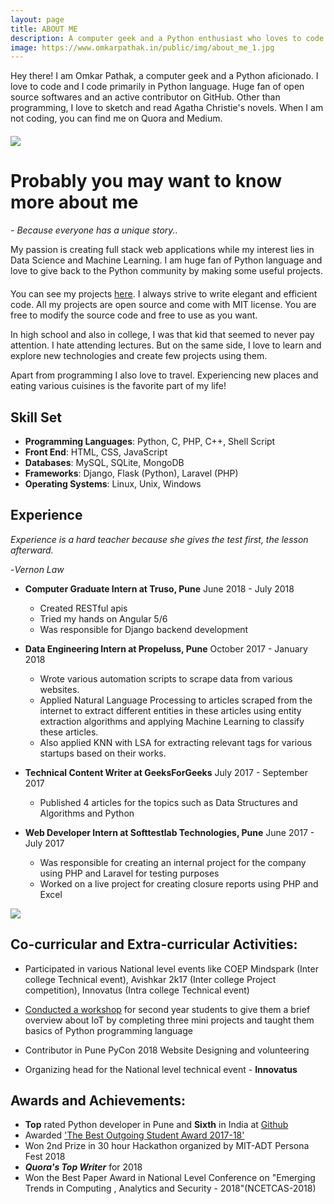 ```yaml
---
layout: page
title: ABOUT ME
description: A computer geek and a Python enthusiast who loves to code. Huge fan of open source softwares and an active contributor on GitHub. Also love to sketch and read Agatha Christie's novels.
image: https://www.omkarpathak.in/public/img/about_me_1.jpg
---
```


<p class="message scroll-effect" style="margin-bottom: 20px;">
  Hey there! I am Omkar Pathak, a computer geek and a Python aficionado. I love to code and I code primarily in Python language. Huge fan of open source softwares and an active contributor on GitHub. Other than programming, I love to sketch and read Agatha Christie's novels. When I am not coding, you can find me on Quora and Medium.
</p>

<div class="scroll-effect">
    <img src="{{ "public/img/about_me_1.jpg" | relative_url }}">
</div>

# Probably you may want to know more about me

*- Because everyone has a unique story..*

<p class="message scroll-effect" style="margin-bottom: 20px;">
  My passion is creating full stack web applications while my interest lies in Data Science and Machine Learning. I am huge fan of Python language and love to give back to the Python community by making some useful projects.
</p>

You can see my projects [here](/projects/). I always strive to write elegant and efficient code. All my projects are open source and come with MIT license. You are free to modify the source code and free to use as you want.

In high school and also in college, I was that kid that seemed to never pay attention. I hate attending lectures. But on the same side, I love to learn and explore new technologies and create few projects using them.

Apart from programming I also love to travel. Experiencing new places and eating various cuisines is the favorite part of my life!

<!-- Take an example of this website, my [previous website](old-website.omkarpathak.in) was built upon PHP and then I came to know about [Jekyll](https://jekyllrb.com/). Jekyll helped me create fabulous websites with faster load speeds and great ease. For personal websites and blogs, Jekyll is a great alternative to wordpress websites. -->

## Skill Set

- **Programming Languages**: Python, C, PHP, C++, Shell Script
- **Front End**: HTML, CSS, JavaScript
- **Databases**: MySQL, SQLite, MongoDB
- **Frameworks**: Django, Flask (Python), Laravel (PHP)
- **Operating Systems**: Linux, Unix, Windows

##   Experience

*Experience is a hard teacher because she gives the test first, the lesson afterward.*

-*Vernon Law*

* **Computer Graduate Intern at Truso, Pune**
June 2018 - July 2018

  - Created RESTful apis
  - Tried my hands on Angular 5/6
  - Was responsible for Django backend development

* **Data Engineering Intern at Propeluss, Pune**
October 2017 - January 2018

  - Wrote various automation scripts to scrape data from various websites.
  - Applied Natural Language Processing to articles scraped from the internet to extract different entities in these articles using entity extraction algorithms and applying Machine Learning to classify these articles.
  - Also applied KNN with LSA for extracting relevant tags for various startups based on their works.

* **Technical Content Writer at GeeksForGeeks**
July 2017 - September 2017

  - Published 4 articles for the topics such as Data Structures and Algorithms and Python

* **Web Developer Intern at Softtestlab Technologies, Pune**
June 2017 - July 2017

  - Was responsible for creating an internal project for the company using PHP and Laravel for testing purposes
  - Worked on a live project for creating closure reports using PHP and Excel

<div class="scroll-effect">
    <img src="{{ "public/img/about_me_3.jpg" | relative_url }}">
</div>

## Co-curricular and Extra-curricular Activities:

- Participated in various National level events like COEP Mindspark (Inter college Technical event), Avishkar 2k17 (Inter college Project competition), Innovatus (Intra college Technical event)

- [Conducted a workshop](https://www.omkarpathak.in/2017/01/10/iot-workshop/) for second year students to give them a brief overview about IoT by completing three mini projects and taught them basics of Python programming language

- Contributor in Pune PyCon 2018 Website Designing and volunteering

- Organizing head for the National level technical event - **Innovatus**


## Awards and Achievements:

- **Top** rated Python developer in Pune and **Sixth** in India at [Github](http://git-awards.com/users/omkarpathak)
- Awarded ['The Best Outgoing Student Award 2017-18'](/best-outgoing-student-award/)
- Won 2nd Prize in 30 hour Hackathon organized by MIT-ADT Persona Fest 2018
- ***Quora's Top Writer*** for 2018
- Won the Best Paper Award in National Level Conference on "Emerging Trends in Computing , Analytics and Security - 2018"(NCETCAS-2018)
